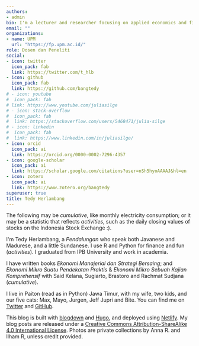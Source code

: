 ```yaml
---
authors:
- admin
bio: I'm a lecturer and researcher focusing on applied economics and financial econometrics.
email: ""
organizations:
- name: UPM
  url: "https://fp.upm.ac.id/"
role: Dosen dan Peneliti
social:
- icon: twitter
  icon_pack: fab
  link: https://twitter.com/t_hlb
- icon: github
  icon_pack: fab
  link: https://github.com/bangtedy
# - icon: youtube
#  icon_pack: fab
# link: https://www.youtube.com/juliasilge
# - icon: stack-overflow
#  icon_pack: fab
#  link: https://stackoverflow.com/users/5468471/julia-silge
# - icon: linkedin
#  icon_pack: fab
#  link: https://www.linkedin.com/in/juliasilge/
- icon: orcid
  icon_pack: ai
  link: https://orcid.org/0000-0002-7296-4357
- icon: google-scholar
  icon_pack: ai
  link: https://scholar.google.com/citations?user=nSh5hyoAAAAJ&hl=en
- icon: zotero
  icon_pack: ai
  link: https://www.zotero.org/bangtedy
superuser: true
title: Tedy Herlambang
---
```


The following may be *cumulative*, like monthly electricity consumption; or it may be a statistic that reflects *activities*, such as the daily closing values of stocks on the Indonesia Stock Exchange :).

I'm Tedy Herlambang, a *Pendalungan* who speak both Javanese and Madurese, and a little Sundanese. I use R and Python for finance and fun (*activities*). I graduated from IPB University and work in academia.

I have written books *Ekonomi Manajerial dan Strategi Bersaing*; and *Ekonomi Mikro Suatu Pendekatan Praktis* & *Ekonomi Mikro Sebuah Kajian Komprehensif* with Said Kelana, Sugiarto, Brastoro and Rachmat Sudjana (*cumulative*).

I live in Paiton (read as in Python) Jawa Timur, with my wife, two kids, and our five cats: Max, Mayo, Jurgen, Jeff Jupri and Bite. You can find me on [Twitter](https://twitter.com/t_hlb) and [GitHub](https://github.com/bangtedy).

This blog is built with [blogdown](https://github.com/rstudio/blogdown) and [Hugo](https://gohugo.io/), and deployed using [Netlify](https://www.netlify.com/). My blog posts are released under a [Creative Commons Attribution-ShareAlike 4.0 International License](https://creativecommons.org/licenses/by-sa/4.0/). Photos are private collections by Anna R. and Ilham R, unless credit provided.
